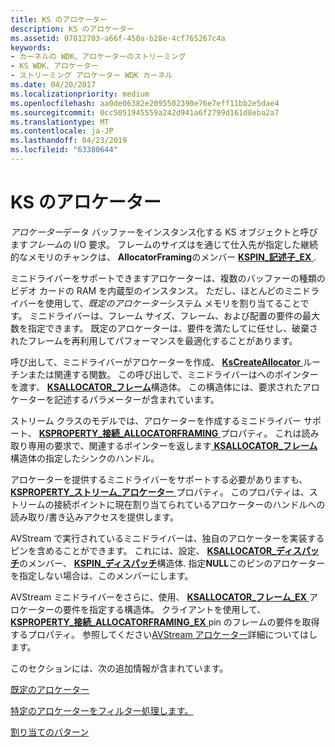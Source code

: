 ```yaml
---
title: KS のアロケーター
description: KS のアロケーター
ms.assetid: 07812703-a66f-450a-b28e-4cf765267c4a
keywords:
- カーネルの WDK、アロケーターのストリーミング
- KS WDK、アロケーター
- ストリーミング アロケーター WDK カーネル
ms.date: 04/20/2017
ms.localizationpriority: medium
ms.openlocfilehash: aa0de06382e2095502390e76e7eff11bb2e5dae4
ms.sourcegitcommit: 0cc5051945559a242d941a6f2799d161d8eba2a7
ms.translationtype: MT
ms.contentlocale: ja-JP
ms.lasthandoff: 04/23/2019
ms.locfileid: "63380644"
---
```

# <a name="ks-allocators"></a>KS のアロケーター





*アロケーター*データ バッファーをインスタンス化する KS オブジェクトと呼びます*フレーム*の I/O 要求。 フレームのサイズはを通じて仕入先が指定した継続的なメモリのチャンクは、 **AllocatorFraming**のメンバー [ **KSPIN\_記述子\_EX** ](https://msdn.microsoft.com/library/windows/hardware/ff563534).

ミニドライバーをサポートできますアロケーターは、複数のバッファーの種類のビデオ カードの RAM を内蔵型のインスタンス。 ただし、ほとんどのミニドライバーを使用して、*既定のアロケーター*システム メモリを割り当てることです。 ミニドライバーは、フレーム サイズ、フレーム、および配置の要件の最大数を指定できます。 既定のアロケーターは、要件を満たしてに任せし、破棄されたフレームを再利用してパフォーマンスを最適化することがあります。

呼び出して、ミニドライバーがアロケーターを作成、 [ **KsCreateAllocator** ](https://msdn.microsoft.com/library/windows/hardware/ff561633)ルーチンまたは関連する関数。 この呼び出しで、ミニドライバーはへのポインターを渡す、 [ **KSALLOCATOR\_フレーム**](https://msdn.microsoft.com/library/windows/hardware/ff560979)構造体。 この構造体には、要求されたアロケーターを記述するパラメーターが含まれています。

ストリーム クラスのモデルでは、アロケーターを作成するミニドライバー サポート、 [ **KSPROPERTY\_接続\_ALLOCATORFRAMING** ](https://msdn.microsoft.com/library/windows/hardware/ff565099)プロパティ。 これは読み取り専用の要求で、関連するポインターを返します[ **KSALLOCATOR\_フレーム**](https://msdn.microsoft.com/library/windows/hardware/ff560979)構造体の指定したシンクのハンドル。

アロケーターを提供するミニドライバーをサポートする必要がありますも、 [ **KSPROPERTY\_ストリーム\_アロケーター** ](https://msdn.microsoft.com/library/windows/hardware/ff565684)プロパティ。 このプロパティは、ストリームの接続ポイントに現在割り当てられているアロケーターのハンドルへの読み取り/書き込みアクセスを提供します。

AVStream で実行されているミニドライバーは、独自のアロケーターを実装するピンを含めることができます。 これには、設定、 [ **KSALLOCATOR\_ディスパッチ**](https://msdn.microsoft.com/library/windows/hardware/ff560976)のメンバー、 [ **KSPIN\_ディスパッチ**](https://msdn.microsoft.com/library/windows/hardware/ff563535)構造体. 指定**NULL**このピンのアロケーターを指定しない場合は、このメンバーにします。

AVStream ミニドライバーをさらに、使用、 [ **KSALLOCATOR\_フレーム\_EX** ](https://msdn.microsoft.com/library/windows/hardware/ff560982)アロケーターの要件を指定する構造体。 クライアントを使用して、 [ **KSPROPERTY\_接続\_ALLOCATORFRAMING\_EX** ](https://msdn.microsoft.com/library/windows/hardware/ff565101) pin のフレームの要件を取得するプロパティ。 参照してください[AVStream アロケーター](avstream-allocators.md)詳細についてはします。

このセクションには、次の追加情報が含まれています。

[既定のアロケーター](default-allocators.md)

[特定のアロケーターをフィルター処理します。](filter-specific-allocators.md)

[割り当てのパターン](allocation-schemes.md)

 

 





